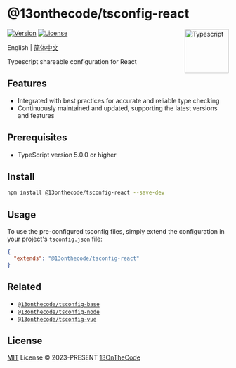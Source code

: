 # @13onthecode/tsconfig-react

<img src="https://github-production-user-asset-6210df.s3.amazonaws.com/137921275/258572450-d0a2270e-45ad-4ed4-aed0-b5c0a2eea988.svg" width="100" height="100" align="right" alt="Typescript" />

[![Version](https://img.shields.io/npm/v/@13onthecode/tsconfig-react?color=1976d2&label=)](https://www.npmjs.com/package/@13onthecode/tsconfig-react)
[![License](https://img.shields.io/npm/l/@13onthecode/tsconfig-react?color=1976d2&label=)](LICENSE.md)

English | [简体中文](README.CN.md)

Typescript shareable configuration for React

## Features

- Integrated with best practices for accurate and reliable type checking
- Continuously maintained and updated, supporting the latest versions and features

## Prerequisites

- TypeScript version 5.0.0 or higher

## Install

```bash
npm install @13onthecode/tsconfig-react --save-dev
```

## Usage

To use the pre-configured tsconfig files, simply extend the configuration in your project's `tsconfig.json` file:

```json
{
  "extends": "@13onthecode/tsconfig-react"
}
```

## Related

- [`@13onthecode/tsconfig-base`](https://github.com/13OnTheCode/tsconfig/tree/main/packages/base)
- [`@13onthecode/tsconfig-node`](https://github.com/13OnTheCode/tsconfig/tree/main/packages/node)
- [`@13onthecode/tsconfig-vue`](https://github.com/13OnTheCode/tsconfig/tree/main/packages/vue)

## License

[MIT](LICENSE.md) License &copy; 2023-PRESENT [13OnTheCode](https://github.com/13OnTheCode)
